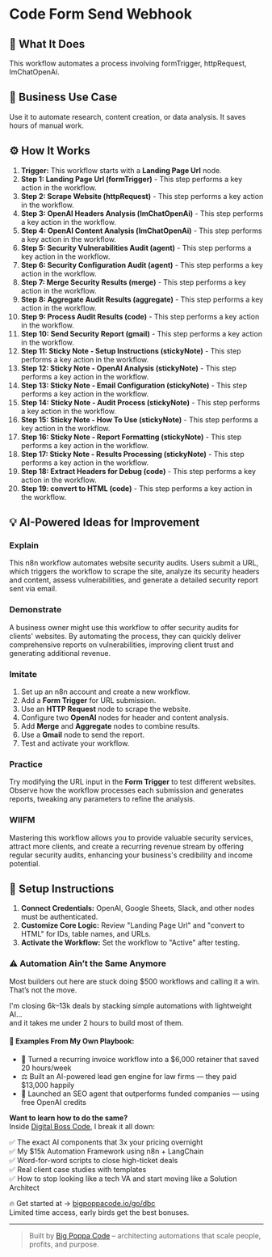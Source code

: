 # Code Form Send Webhook

## 🚀 What It Does
This workflow automates a process involving formTrigger, httpRequest, lmChatOpenAi.

## 💼 Business Use Case
Use it to automate research, content creation, or data analysis. It saves hours of manual work.

## ⚙️ How It Works
1.  **Trigger:** This workflow starts with a **Landing Page Url** node.
2. **Step 1: Landing Page Url (formTrigger)** - This step performs a key action in the workflow.
3. **Step 2: Scrape Website (httpRequest)** - This step performs a key action in the workflow.
4. **Step 3: OpenAI Headers Analysis (lmChatOpenAi)** - This step performs a key action in the workflow.
5. **Step 4: OpenAI Content Analysis (lmChatOpenAi)** - This step performs a key action in the workflow.
6. **Step 5: Security Vulnerabilities Audit (agent)** - This step performs a key action in the workflow.
7. **Step 6: Security Configuration Audit (agent)** - This step performs a key action in the workflow.
8. **Step 7: Merge Security Results (merge)** - This step performs a key action in the workflow.
9. **Step 8: Aggregate Audit Results (aggregate)** - This step performs a key action in the workflow.
10. **Step 9: Process Audit Results (code)** - This step performs a key action in the workflow.
11. **Step 10: Send Security Report (gmail)** - This step performs a key action in the workflow.
12. **Step 11: Sticky Note - Setup Instructions (stickyNote)** - This step performs a key action in the workflow.
13. **Step 12: Sticky Note - OpenAI Analysis (stickyNote)** - This step performs a key action in the workflow.
14. **Step 13: Sticky Note - Email Configuration (stickyNote)** - This step performs a key action in the workflow.
15. **Step 14: Sticky Note - Audit Process (stickyNote)** - This step performs a key action in the workflow.
16. **Step 15: Sticky Note - How To Use (stickyNote)** - This step performs a key action in the workflow.
17. **Step 16: Sticky Note - Report Formatting (stickyNote)** - This step performs a key action in the workflow.
18. **Step 17: Sticky Note - Results Processing (stickyNote)** - This step performs a key action in the workflow.
19. **Step 18: Extract Headers for Debug (code)** - This step performs a key action in the workflow.
20. **Step 19: convert to HTML (code)** - This step performs a key action in the workflow.

## 💡 AI-Powered Ideas for Improvement
### Explain
This n8n workflow automates website security audits. Users submit a URL, which triggers the workflow to scrape the site, analyze its security headers and content, assess vulnerabilities, and generate a detailed security report sent via email.

### Demonstrate
A business owner might use this workflow to offer security audits for clients' websites. By automating the process, they can quickly deliver comprehensive reports on vulnerabilities, improving client trust and generating additional revenue.

### Imitate
1. Set up an n8n account and create a new workflow.
2. Add a **Form Trigger** for URL submission.
3. Use an **HTTP Request** node to scrape the website.
4. Configure two **OpenAI** nodes for header and content analysis.
5. Add **Merge** and **Aggregate** nodes to combine results.
6. Use a **Gmail** node to send the report.
7. Test and activate your workflow.

### Practice
Try modifying the URL input in the **Form Trigger** to test different websites. Observe how the workflow processes each submission and generates reports, tweaking any parameters to refine the analysis.

### WIIFM
Mastering this workflow allows you to provide valuable security services, attract more clients, and create a recurring revenue stream by offering regular security audits, enhancing your business's credibility and income potential.

## 🔧 Setup Instructions
1. **Connect Credentials:** OpenAI, Google Sheets, Slack, and other nodes must be authenticated.
2. **Customize Core Logic:** Review "Landing Page Url" and "convert to HTML" for IDs, table names, and URLs.
3. **Activate the Workflow:** Set the workflow to "Active" after testing.

### ⚠️ Automation Ain’t the Same Anymore

Most builders out here are stuck doing $500 workflows and calling it a win.  
That’s not the move.  

I'm closing $6k–$13k deals by stacking simple automations with lightweight AI...  
and it takes me under 2 hours to build most of them.

#### 🧠 Examples From My Own Playbook:
- 🔁 Turned a recurring invoice workflow into a $6,000 retainer that saved 20 hours/week  
- ⚖️ Built an AI-powered lead gen engine for law firms — they paid $13,000 happily  
- 🚀 Launched an SEO agent that outperforms funded companies — using free OpenAI credits  

**Want to learn how to do the same?**  
Inside [Digital Boss Code](https://bigpoppacode.io/go/dbc), I break it all down:

✅ The exact AI components that 3x your pricing overnight  
✅ My $15k Automation Framework using n8n + LangChain  
✅ Word-for-word scripts to close high-ticket deals  
✅ Real client case studies with templates  
✅ How to stop looking like a tech VA and start moving like a Solution Architect  

🔥 Get started at → [bigpoppacode.io/go/dbc](https://bigpoppacode.io/go/dbc)  
Limited time access, early birds get the best bonuses.

---
> Built by [Big Poppa Code](https://bigpoppacode.io) – architecting automations that scale people, profits, and purpose.
